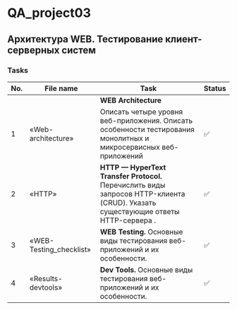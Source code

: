# QA_project03
Архитектура WEB. Тестирование клиент-серверных систем
 ---
 
 <h3>Tasks</h3>
 
| No. | File name             | Task                                                                        | Status |
| --- | ----------------------| --------------------------------------------------------------------------- | ------ |
|     |                       | **WEB Architecture**                                                        |        |
| 1   | «Web-architecture»    | Описать четыре уровня веб-приложения. Описать особенности тестирования монолитных и микросервисных веб-приложений| ✅     |
| 2   | «HTTP»                | **HTTP — HyperText Transfer Protocol.** Перечислить виды запросов HTTP-клиента (CRUD). Указать существующие ответы HTTP-сервера . | ✅     |
| 3   | «WEB-Testing_checklist» | **WEB Testing.** Основные виды тестирования веб-приложений и их особенности.               | ✅     |
| 4   | «Results-devtools» | **Dev Tools.** Основные виды тестирования веб-приложений и их особенности.               | ✅     |
